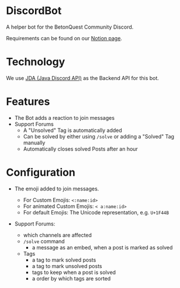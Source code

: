 # DiscordBot
A helper bot for the BetonQuest Community Discord.

Requirements can be found on our [Notion page](https://betonquest.notion.site/BetonQuest-Discord-Bot-96d3fa5c28174494a8123005622be075).

# Technology
We use [JDA (Java Discord API)](https://github.com/DV8FromTheWorld/JDA) as the Backend API for this bot.

# Features
- The Bot adds a reaction to join messages
- Support Forums
  - A "Unsolved" Tag is automatically added
  - Can be solved by either using `/solve` or adding a "Solved" Tag manually
  - Automatically closes solved Posts after an hour

# Configuration
- The emoji added to join messages.
  - For Custom Emojis: `<:name:id>`
  - For animated Custom Emojis: `< a:name:id>`
  - For default Emojis: The Unicode representation, e.g. `U+1F44B`


- Support Forums:
  - which channels are affected
  - `/solve` command
    - a message as an embed, when a post is marked as solved
  - Tags
    - a tag to mark solved posts
    - a tag to mark unsolved posts
    - tags to keep when a post is solved
    - a order by which tags are sorted
